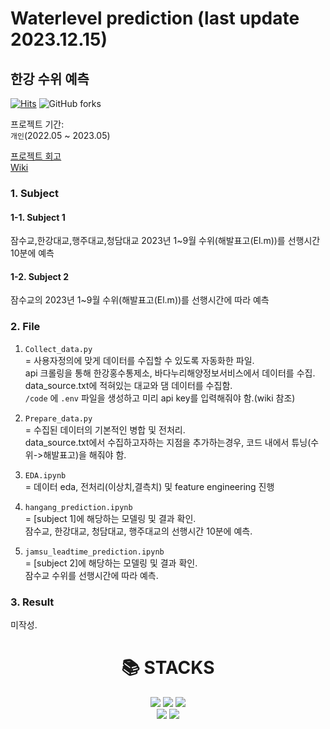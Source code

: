 # Waterlevel prediction (last update 2023.12.15)

## 한강 수위 예측 <br>

[![Hits](https://hits.seeyoufarm.com/api/count/incr/badge.svg?url=https%3A%2F%2Fgithub.com%2FBae-ChangHyun%2FWaterlevel-predict&count_bg=%23113CD5&title_bg=%23555555&icon=github.svg&icon_color=%23E7E7E7&title=hits&edge_flat=false)](https://hits.seeyoufarm.com) 
<img alt="GitHub forks" src="https://img.shields.io/github/forks/Bae-ChangHyun/Waterlevel-predict">

프로젝트 기간: <br>
`개인`(2022.05 ~ 2023.05) <br>

[프로젝트 회고](https://changsroad.tistory.com/category/%ED%94%84%EB%A1%9C%EC%A0%9D%ED%8A%B8/%EC%88%98%EC%9C%84%20%EC%98%88%EC%B8%A1) <br>
[Wiki](https://github.com/Bae-ChangHyun/Waterlevel-predict/wiki)

### 1. Subject <br>
  #### 1-1. Subject 1 
  잠수교,한강대교,행주대교,청담대교 2023년 1~9월 수위(해발표고(El.m))를 선행시간 10분에 예측 
  #### 1-2. Subject 2 
  잠수교의 2023년 1~9월 수위(해발표고(El.m))를 선행시간에 따라 예측

### 2. File <br>
1. `Collect_data.py`<br>
= 사용자정의에 맞게 데이터를 수집할 수 있도록 자동화한 파일. <br>
api 크롤링을 통해 한강홍수통제소, 바다누리해양정보서비스에서 데이터를 수집. <br>
data_source.txt에 적혀있는 대교와 댐 데이터를 수집함.<br>
`/code` 에 `.env` 파일을 생성하고 미리 api key를 입력해줘야 함.(wiki 참조)<br>

2. `Prepare_data.py` <br>
= 수집된 데이터의 기본적인 병합 및 전처리.<br>
data_source.txt에서 수집하고자하는 지점을 추가하는경우, 코드 내에서 튜닝(수위->해발표고)을 해줘야 함.<br>

3. `EDA.ipynb` <br>
= 데이터 eda, 전처리(이상치,결측치) 및 feature engineering 진행 <br>

4. `hangang_prediction.ipynb` <br>
= [subject 1]에 해당하는 모델링 및 결과 확인. <br>
잠수교, 한강대교, 청담대교, 행주대교의 선행시간 10분에 예측.<br>

4. `jamsu_leadtime_prediction.ipynb`  <br>
= [subject 2]에 해당하는 모델링 및 결과 확인. <br>
잠수교 수위를 선행시간에 따라 예측.<br> 

### 3. Result <br>
미작성.

<div align=center><h1>📚 STACKS</h1></div>

<div align=center> 
  <img src="https://img.shields.io/badge/python-3776AB?style=for-the-badge&logo=python&logoColor=white">
  <img src="https://img.shields.io/badge/tensorflow-FF6F00?style=for-the-badge&logo=tensorflow&logoColor=white">
  <img src="https://img.shields.io/badge/scikitlearn-F7931E?style=for-the-badge&logo=scikitlearn&logoColor=white">
  <br>
  <img src="https://img.shields.io/badge/github-181717?style=for-the-badge&logo=github&logoColor=white">
  <img src="https://img.shields.io/badge/git-F05032?style=for-the-badge&logo=git&logoColor=white">
  <br>
</div>
